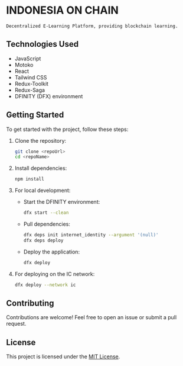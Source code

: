 # INDONESIA ON CHAIN
    Decentralized E-Learning Platform, providing blockchain learning.


## Technologies Used

- JavaScript
- Motoko
- React
- Tailwind CSS
- Redux-Toolkit
- Redux-Saga
- DFINITY (DFX) environment

## Getting Started

To get started with the project, follow these steps:

1. Clone the repository:

    ```bash
    git clone <repoUrl>
    cd <repoName>
    ```

2. Install dependencies:

    ```bash
    npm install
    ```

3. For local development:

    - Start the DFINITY environment:

        ```bash
        dfx start --clean
        ```

    - Pull dependencies:

        ```bash
        dfx deps init internet_identity --argument '(null)'
        dfx deps deploy
        ```

    - Deploy the application:

        ```bash
        dfx deploy
        ```

4. For deploying on the IC network:

    ```bash
    dfx deploy --network ic
    ```

## Contributing

Contributions are welcome! Feel free to open an issue or submit a pull request.

## License

This project is licensed under the [MIT License](LICENSE).
